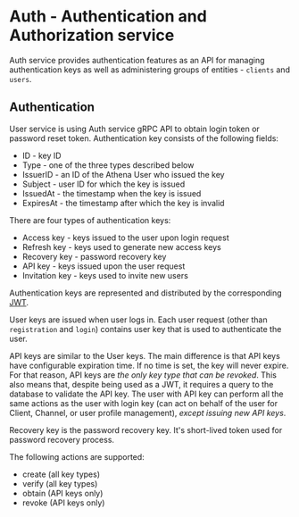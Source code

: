 # Auth - Authentication and Authorization service

Auth service provides authentication features as an API for managing authentication keys as well as administering groups of entities - `clients` and `users`.

## Authentication

User service is using Auth service gRPC API to obtain login token or password reset token. Authentication key consists of the following fields:

- ID - key ID
- Type - one of the three types described below
- IssuerID - an ID of the Athena User who issued the key
- Subject - user ID for which the key is issued
- IssuedAt - the timestamp when the key is issued
- ExpiresAt - the timestamp after which the key is invalid

There are four types of authentication keys:

- Access key - keys issued to the user upon login request
- Refresh key - keys used to generate new access keys
- Recovery key - password recovery key
- API key - keys issued upon the user request
- Invitation key - keys used to invite new users

Authentication keys are represented and distributed by the corresponding [JWT](jwt.io).

User keys are issued when user logs in. Each user request (other than `registration` and `login`) contains user key that is used to authenticate the user.

API keys are similar to the User keys. The main difference is that API keys have configurable expiration time. If no time is set, the key will never expire. For that reason, API keys are _the only key type that can be revoked_. This also means that, despite being used as a JWT, it requires a query to the database to validate the API key. The user with API key can perform all the same actions as the user with login key (can act on behalf of the user for Client, Channel, or user profile management), _except issuing new API keys_.

Recovery key is the password recovery key. It's short-lived token used for password recovery process.

The following actions are supported:

- create (all key types)
- verify (all key types)
- obtain (API keys only)
- revoke (API keys only)
